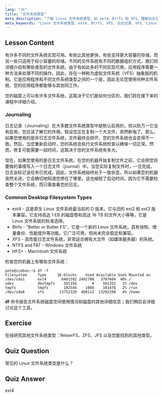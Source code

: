 ```yaml
---
lang: "zh"
title: "文件系统类型"
meta_description: "了解 Linux 文件系统类型，如 ext4、Btrfs 和 XFS。理解日志记录和 VFS 以实现数据一致性。在本初学者指南中探索常见的 Linux 文件系统。"
meta_keywords: "Linux 文件系统类型，ext4, Btrfs, XFS, 日志记录，VFS, Linux 教程，初学者指南"
---
```


## Lesson Content

有许多不同的文件系统实现可用。有些比其他更快，有些支持更大容量的存储，而另一些只适用于较小容量的存储。不同的文件系统有不同的数据组织方式，我们将详细介绍有哪些类型的文件系统。由于有如此多的不同实现可用，应用程序需要一种方法来处理不同的操作。因此，存在一种称为虚拟文件系统（VFS）抽象层的机制。它是应用程序和不同文件系统类型之间的一个层，因此无论您使用何种文件系统，您的应用程序都能够与其协同工作。

您的磁盘上可以有许多文件系统，这取决于它们是如何分区的，我们将在接下来的课程中详细介绍。

### Journaling

日志记录（Journaling）在大多数文件系统类型中是默认启用的，但以防万一它没有启用，您应该了解它的作用。假设您正在复制一个大文件，突然断电了。那么，如果您使用的是非日志文件系统，文件最终会损坏，您的文件系统也会变得不一致。然后，当您重新启动时，您的系统会执行文件系统检查以确保一切正常。然而，修复可能需要一段时间，这取决于您的文件系统有多大。

现在，如果您使用的是日志文件系统，在您的机器开始复制文件之前，它会把您将要做的事情写入一个日志文件（journal）中。当您实际复制文件时，一旦完成，日志会标记该任务已完成。因此，文件系统始终处于一致状态，所以如果您的机器突然关闭，它会确切地知道您停在了哪里。这也缩短了启动时间，因为它不需要检查整个文件系统，而只需查看您的日志。

### Common Desktop Filesystem Types

- ext4 - 这是原生 Linux 文件系统最当前的 D 版本。它与旧的 ext2 和 ext3 版本兼容。它支持高达 1 EB 的磁盘卷和高达 16 TB 的文件大小等等。它是 Linux 文件系统的标准选择。
- Btrfs - “Better or Butter FS”，它是一个新的 Linux 文件系统，具有快照、增量备份、性能提升等功能。它广泛可用，但尚未完全稳定和兼容。
- XFS - 高性能日志文件系统，非常适合拥有大文件（如媒体服务器）的系统。
- NTFS and FAT - Windows 文件系统
- HFS+ - Macintosh 文件系统

检查您的机器上有哪些文件系统：

```plaintext
pete@icebox:~$ df -T
Filesystem     Type     1K-blocks    Used Available Use% Mounted on
/dev/sda1      ext4       6461592 2402708   3707604  40% /
udev           devtmpfs    501356       4    501352   1% /dev
tmpfs          tmpfs       102544    1068    101476   2% /run
/dev/sda6      xfs       13752320  460112  13292208   4% /home
```

**df** 命令报告文件系统磁盘空间使用情况和磁盘的其他详细信息；我们稍后会详细讨论这个工具。

## Exercise

在线研究其他文件系统类型：ReiserFS、ZFS、JFS 以及您能找到的其他类型。

## Quiz Question

常见的 Linux 文件系统类型是什么？

## Quiz Answer

ext4
